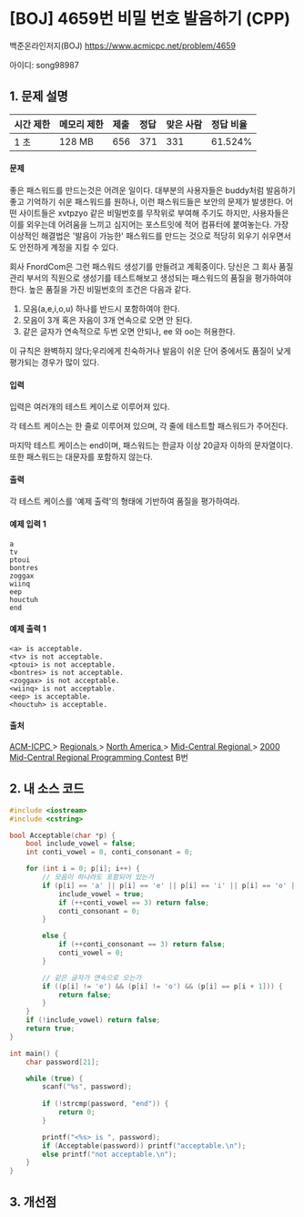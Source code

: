 # [BOJ] 4659번 비밀 번호 발음하기 (CPP)

백준온라인저지(BOJ) https://www.acmicpc.net/problem/4659

아이디: song98987



## 1. 문제 설명

| 시간 제한 | 메모리 제한 | 제출 | 정답 | 맞은 사람 | 정답 비율 |
| :-------- | :---------- | :--- | :--- | :-------- | :-------- |
| 1 초      | 128 MB      | 656  | 371  | 331       | 61.524%   |

#### 문제

좋은 패스워드를 만드는것은 어려운 일이다. 대부분의 사용자들은 buddy처럼 발음하기 좋고 기억하기 쉬운 패스워드를 원하나, 이런 패스워드들은 보안의 문제가 발생한다. 어떤 사이트들은 xvtpzyo 같은 비밀번호를 무작위로 부여해 주기도 하지만, 사용자들은 이를 외우는데 어려움을 느끼고 심지어는 포스트잇에 적어 컴퓨터에 붙여놓는다. 가장 이상적인 해결법은 '발음이 가능한' 패스워드를 만드는 것으로 적당히 외우기 쉬우면서도 안전하게 계정을 지킬 수 있다. 

회사 FnordCom은 그런 패스워드 생성기를 만들려고 계획중이다. 당신은 그 회사 품질 관리 부서의 직원으로 생성기를 테스트해보고 생성되는 패스워드의 품질을 평가하여야 한다. 높은 품질을 가진 비밀번호의 조건은 다음과 같다.

1. 모음(a,e,i,o,u) 하나를 반드시 포함하여야 한다.
2. 모음이 3개 혹은 자음이 3개 연속으로 오면 안 된다.
3. 같은 글자가 연속적으로 두번 오면 안되나, ee 와 oo는 허용한다.

이 규칙은 완벽하지 않다;우리에게 친숙하거나 발음이 쉬운 단어 중에서도 품질이 낮게 평가되는 경우가 많이 있다.

#### 입력

입력은 여러개의 테스트 케이스로 이루어져 있다.

각 테스트 케이스는 한 줄로 이루어져 있으며, 각 줄에 테스트할 패스워드가 주어진다.

마지막 테스트 케이스는 end이며, 패스워드는 한글자 이상 20글자 이하의 문자열이다. 또한 패스워드는 대문자를 포함하지 않는다.

#### 출력

각 테스트 케이스를 '예제 출력'의 형태에 기반하여 품질을 평가하여라.



#### 예제 입력 1

```
a
tv
ptoui
bontres
zoggax
wiinq
eep
houctuh
end
```

#### 예제 출력 1

```
<a> is acceptable.
<tv> is not acceptable.
<ptoui> is not acceptable.
<bontres> is not acceptable.
<zoggax> is not acceptable.
<wiinq> is not acceptable.
<eep> is acceptable.
<houctuh> is acceptable.
```



#### 출처

[ACM-ICPC ](https://www.acmicpc.net/category/1)> [Regionals ](https://www.acmicpc.net/category/7)> [North America ](https://www.acmicpc.net/category/8)> [Mid-Central Regional ](https://www.acmicpc.net/category/37)> [2000 Mid-Central Regional Programming Contest](https://www.acmicpc.net/category/detail/152) B번



## 2. 내 소스 코드

```C++
#include <iostream>
#include <cstring>

bool Acceptable(char *p) {
	bool include_vowel = false;
	int conti_vowel = 0, conti_consonant = 0;

	for (int i = 0; p[i]; i++) {
		// 모음이 하나라도 포함되어 있는가
		if (p[i] == 'a' || p[i] == 'e' || p[i] == 'i' || p[i] == 'o' || p[i] == 'u') {
			include_vowel = true;
			if (++conti_vowel == 3) return false;
			conti_consonant = 0;
		}

		else {
			if (++conti_consonant == 3) return false;
			conti_vowel = 0;
		}

		// 같은 글자가 연속으로 오는가
		if ((p[i] != 'e') && (p[i] != 'o') && (p[i] == p[i + 1])) {
			return false;
		}
	}
	if (!include_vowel) return false;
	return true;
}

int main() {
	char password[21];

	while (true) {
		scanf("%s", password);
		
		if (!strcmp(password, "end")) {
			return 0;
		}

		printf("<%s> is ", password);
		if (Acceptable(password)) printf("acceptable.\n");
		else printf("not acceptable.\n");
	}
}
```



## 3. 개선점

